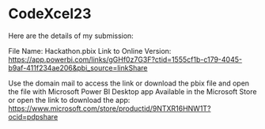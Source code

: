 # CodeXcel23
Here are the details of my submission:

File Name: Hackathon.pbix
Link to Online Version: https://app.powerbi.com/links/gGHf0z7G3F?ctid=1555cf1b-c179-4045-b9af-411f234ae206&pbi_source=linkShare

Use the domain mail to access the link or download the pbix file and open the file with Microsoft Power BI Desktop app Available in the Microsoft Store or open the link to download the app: https://www.microsoft.com/store/productid/9NTXR16HNW1T?ocid=pdpshare
